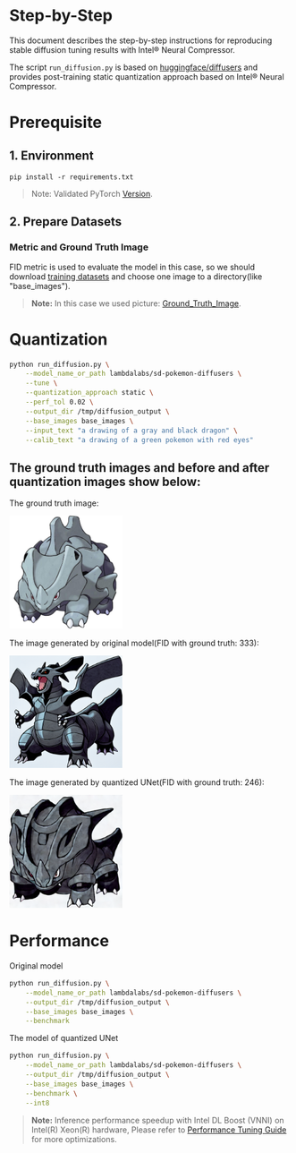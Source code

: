 Step-by-Step
============
This document describes the step-by-step instructions for reproducing stable diffusion tuning results with Intel® Neural Compressor.

The script ```run_diffusion.py``` is based on [huggingface/diffusers](https://github.com/huggingface/diffusers/tree/main/examples/text_to_image) and provides post-training static quantization approach based on Intel® Neural Compressor.

# Prerequisite

## 1. Environment
```
pip install -r requirements.txt
```
> Note: Validated PyTorch [Version](/docs/source/installation_guide.md#validated-software-environment).

## 2. Prepare Datasets
### Metric and Ground Truth Image
FID metric is used to evaluate the model in this case, so we should download [training datasets](https://huggingface.co/datasets/lambdalabs/pokemon-blip-captions) and choose one image to a directory(like "base_images").
>**Note:** In this case we used picture: [Ground_Truth_Image](https://datasets-server.huggingface.co/assets/lambdalabs/pokemon-blip-captions/--/lambdalabs--pokemon-blip-captions/train/14/image/image.jpg).

# Quantization

```bash
python run_diffusion.py \
    --model_name_or_path lambdalabs/sd-pokemon-diffusers \
    --tune \
    --quantization_approach static \
    --perf_tol 0.02 \
    --output_dir /tmp/diffusion_output \
    --base_images base_images \
    --input_text "a drawing of a gray and black dragon" \
    --calib_text "a drawing of a green pokemon with red eyes"
```


## The ground truth images and before and after quantization images show below:

The ground truth image:

<div align="left">
<img src=images/ground_truth.jpg width=40%/>
</div>

The image generated by original model(FID with ground truth: 333):

<div align="left">
<img src=images/fp32.png width=40%/>
</div>

The image generated by quantized UNet(FID with ground truth: 246):

<div align="left">
<img src=images/int8.png width=40%/>
</div>


# Performance
Original model
```bash
python run_diffusion.py \
    --model_name_or_path lambdalabs/sd-pokemon-diffusers \
    --output_dir /tmp/diffusion_output \
    --base_images base_images \
    --benchmark
```
The model of quantized UNet
```bash
python run_diffusion.py \
    --model_name_or_path lambdalabs/sd-pokemon-diffusers \
    --output_dir /tmp/diffusion_output \
    --base_images base_images \
    --benchmark \
    --int8
```

>**Note:** Inference performance speedup with Intel DL Boost (VNNI) on Intel(R) Xeon(R) hardware, Please refer to [Performance Tuning Guide](https://intel.github.io/intel-extension-for-pytorch/cpu/latest/tutorials/performance_tuning/tuning_guide.html) for more optimizations.
